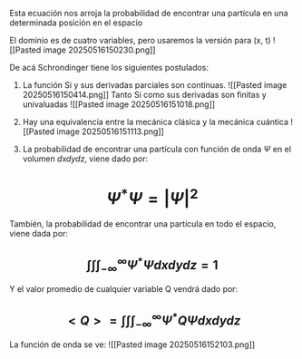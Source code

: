 Esta ecuación nos arroja la probabilidad de encontrar una partícula en una determinada posición en el espacio

El dominio es de cuatro variables, pero usaremos la versión para (x, t)
![[Pasted image 20250516150230.png]]

De acá Schrondinger tiene los siguientes postulados:
1.  La función Si y sus derivadas parciales son contínuas.
![[Pasted image 20250516150414.png]]
Tanto Si como sus derivadas son finitas y univaluadas
![[Pasted image 20250516151018.png]]

2.   Hay una equivalencia entre la mecánica clásica y la mecánica cuántica
![[Pasted image 20250516151113.png]]
3. La probabilidad de encontrar una partícula con función de onda $\Psi$ en el volumen $dxdydz$, viene dado por: 
# $$\Psi^*\Psi = |\Psi|^2$$
También, la probabilidad de encontrar una partícula en todo el espacio, viene dada por:
## $$\int\int\int_{-\infty}^{\infty}\Psi^*\Psi dxdydz = 1$$ 
Y el valor promedio de cualquier variable Q vendrá dado por:
## $$<Q> = \int\int\int_{-\infty}^{\infty}\Psi^* Q\Psi dxdydz$$
 La función de onda se ve:
 ![[Pasted image 20250516152103.png]]
